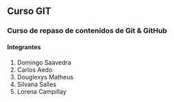 ## Curso GIT

### Curso de repaso de contenidos de Git & GitHub

#### Integrantes

1) Domingo Saavedra
2) Carlos Aedo
3) Douglexys Matheus
4) Silvana Salles
5) Lorena Campillay

